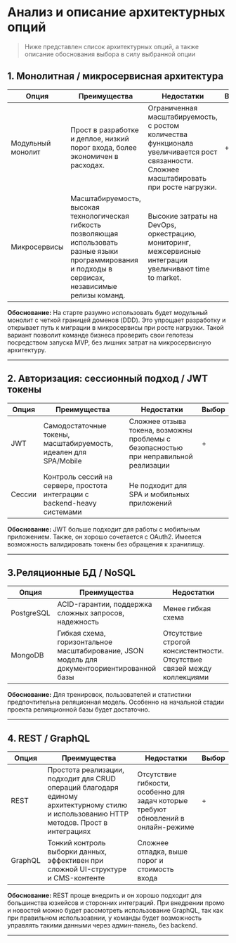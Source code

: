 # Анализ и описание архитектурных опций 

> Ниже представлен список архитектурных опций, а также описание обоснования выбора в силу выбранной опции

## 1. Mонолитная / микросервисная архитектура
| Опция  | Преимущества | Недостатки | Выбор |
| - | - | - | - |
| Модульный монолит | Прост в разработке и деплое, низкий порог входа, более экономичен в расходах. | Ограниченная масштабируемость, с ростом количества функционала увеличивается рост связанности. Сложнее масштабировать при росте нагрузки. |  +  |
| Микросервисы    | Масштабируемость, высокая технологическая гибкость позволяющая использовать разные языки программирования и подходы в сервисах, независимые релизы команд.  | Высокие затраты на DevOps, оркестрацию, мониторинг, межсервисные интеграции увеличивают time to market. |  |

**Обоснование:** На старте разумно использовать будет модульный монолит с четкой границей доменов (DDD). Это упрощает разработку и открывает путь к миграции в микросервисы при росте нагрузки. Такой вариант позволит команде бизнеса проверить свои гепотезы посредством запуска MVP, без лишних затрат на микросервисную архитектуру.

---

## 2. Авторизация: сессионный подход / JWT токены

| Опция     | Преимущества| Недостатки        | Выбор |
| - | - | - | - |
| JWT   | Самодостаточные токены, масштабируемость, идеален для SPA/Mobile    | Сложнее отзыва токена,  возможны проблемы с безопасностью при неправильной реализации | +    |
| Сессии| Контроль сессий на сервере, простота интеграции с backend-heavy системами | Не подходит для SPA и мобильных приложений |    |

**Обоснование:** JWT больше подходит для работы с мобильным приложением. Также, он хорошо сочетается с OAuth2. Имеется возможность валидировать токены без обращения к хранилищу.


---

## 3.Реляционные БД / NoSQL

| Опция         | Преимущества  | Недостатки  | Выбор |
| - | - | - | - |
| PostgreSQL| ACID-гарантии, поддержка сложных запросов, надежность  | Менее гибкая схема| +  |
| MongoDB  | Гибкая схема, горизонтальное масштабирование, JSON модель для документоориентированной базы  | Отсутствие строгой консистентности. Отсутствие связей между коллекциями   |     |

**Обоснование:** Для тренировок, пользователей и статистики предпочтительна реляционная модель. Особенно на начальной стадии проекта релияционной базы будет достаточно.

---

## 4. REST / GraphQL

| Опция      | Преимущества   | Недостатки    | Выбор |
| - | - | - | - |
| REST  | Простота реализации, подходит для CRUD операций благодаря единому архитектурному стилю и использованию HTTP методов. Прост в интеграциях   | Отсутствие гибкости, особенно для задач которые требуют обновлений в онлайн-режиме  | +   |
| GraphQL| Тонкий контроль выборки данных, эффективен при сложной UI-структуре и CMS-контенте  | Сложнее отладка, выше порог и стоимость входа |       |

**Обоснование:** REST проще внедрить и он хорошо подходит для большинства юзкейсов и сторонних интеграций. При внедрении промо и новостей можно будет рассмотреть использование GraphQL, так как при правильном использоавнии, у команды будет возможность управлять такими данными через админ-панель, без backend.

---
